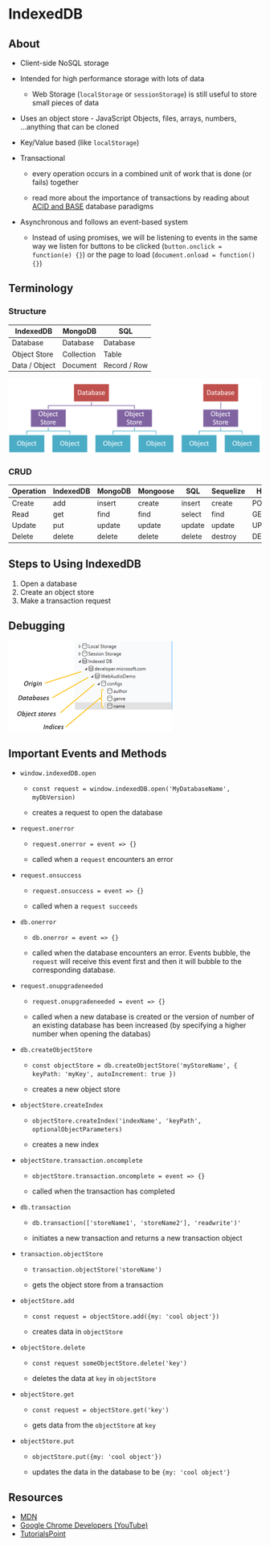# IndexedDB

## About

- Client-side NoSQL storage

- Intended for high performance storage with lots of data

  - Web Storage (`localStorage` or `sessionStorage`) is still useful to store small pieces of data

- Uses an object store - JavaScript Objects, files, arrays, numbers, ...anything that can be cloned

- Key/Value based (like `localStorage`)

- Transactional

  - every operation occurs in a combined unit of work that is done (or fails) together

  - read more about the importance of transactions by reading about [ACID and BASE](https://neo4j.com/blog/acid-vs-base-consistency-models-explained/) database paradigms

- Asynchronous and follows an event-based system

  - Instead of using promises, we will be listening to events in the same way we listen for buttons to be clicked (`button.onclick = function(e) {}`) or the page to load (`document.onload = function() {}`)

## Terminology

### Structure

| IndexedDB     | MongoDB    | SQL          |
| ------------- | ---------- | ------------ |
| Database      | Database   | Database     |
| Object Store  | Collection | Table        |
| Data / Object | Document   | Record / Row |

![image](./images/indexeddb-hierarchy.png)

### CRUD

| Operation | IndexedDB | MongoDB | Mongoose | SQL    | Sequelize | HTTP   |
| --------- | --------- | ------- | -------- | ------ | --------- | ------ |
| Create    | add       | insert  | create   | insert | create    | POST   |
| Read      | get       | find    | find     | select | find      | GET    |
| Update    | put       | update  | update   | update | update    | UPDATE |
| Delete    | delete    | delete  | delete   | delete | destroy   | DELETE |

## Steps to Using IndexedDB

1. Open a database
1. Create an object store
1. Make a transaction request

## Debugging

![image](./images/indexeddb-chrome-debug.png)

## Important Events and Methods

- `window.indexedDB.open`

  - `const request = window.indexedDB.open('MyDatabaseName', myDbVersion)`

  - creates a request to open the database

- `request.onerror`

  - `request.onerror = event => {}`

  - called when a `request` encounters an error

- `request.onsuccess`

  - `request.onsuccess = event => {}`

  - called when a `request succeeds`

- `db.onerror`

  - `db.onerror = event => {}`

  - called when the database encounters an error. Events bubble, the `request` will receive this event first and then it will bubble to the corresponding database.

- `request.onupgradeneeded`

  - `request.onupgradeneeded = event => {}`

  - called when a new database is created or the version of number of an existing database has been increased (by specifying a higher number when opening the databas)

- `db.createObjectStore`

  - `const objectStore = db.createObjectStore('myStoreName', { keyPath: 'myKey', autoIncrement: true })`

  - creates a new object store

- `objectStore.createIndex`

  - `objectStore.createIndex('indexName', 'keyPath', optionalObjectParameters)`

  - creates a new index

- `objectStore.transaction.oncomplete`

  - `objectStore.transaction.oncomplete = event => {}`

  - called when the transaction has completed

- `db.transaction`

  - `db.transaction(['storeName1', 'storeName2'], 'readwrite')'`

  - initiates a new transaction and returns a new transaction object

- `transaction.objectStore`

  - `transaction.objectStore('storeName')`

  - gets the object store from a transaction

- `objectStore.add`

  - `const request = objectStore.add({my: 'cool object'})`

  - creates data in `objectStore`

- `objectStore.delete`

  - `const request someObjectStore.delete('key')`

  - deletes the data at `key` in `objectStore`

- `objectStore.get`

  - `const request = objectStore.get('key')`

  - gets data from the `objectStore` at `key`

- `objectStore.put`

  - `objectStore.put({my: 'cool object'})`

  - updates the data in the database to be `{my: 'cool object'}`

## Resources

- [MDN](https://developer.mozilla.org/en-US/docs/Web/API/IndexedDB_API)
- [Google Chrome Developers (YouTube)](https://www.youtube.com/watch?v=vCumk1sXHcY)
- [TutorialsPoint](https://www.tutorialspoint.com/html5/html5_indexeddb.htm)
